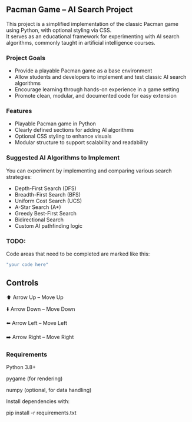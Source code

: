 ##  Pacman Game – AI Search Project

This project is a simplified implementation of the classic Pacman game using Python, with optional styling via CSS.  
It serves as an educational framework for experimenting with AI search algorithms, commonly taught in artificial intelligence courses.



###  Project Goals

- Provide a playable Pacman game as a base environment
- Allow students and developers to implement and test classic AI search algorithms
- Encourage learning through hands-on experience in a game setting
- Promote clean, modular, and documented code for easy extension



###  Features

-  Playable Pacman game in Python
-  Clearly defined sections for adding AI algorithms
-  Optional CSS styling to enhance visuals
-  Modular structure to support scalability and readability



###  Suggested AI Algorithms to Implement

You can experiment by implementing and comparing various search strategies:

- Depth-First Search (DFS)
- Breadth-First Search (BFS)
- Uniform Cost Search (UCS)
- A-Star Search (A\*)
- Greedy Best-First Search
- Bidirectional Search
- Custom AI pathfinding logic

###  TODO:
Code areas that need to be completed are marked like this:
```bash
"your code here"
```
## Controls

⬆️ Arrow Up – Move Up

⬇️ Arrow Down – Move Down

⬅️ Arrow Left – Move Left

➡️ Arrow Right – Move Right

### Requirements

Python 3.8+

pygame (for rendering)

numpy (optional, for data handling)

Install dependencies with:

pip install -r requirements.txt
